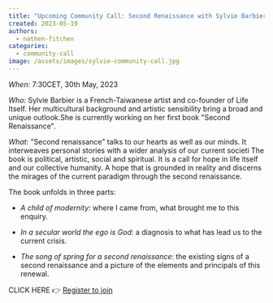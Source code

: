 ```yaml
---
title: "Upcoming Community Call: Second Renaissance with Sylvie Barbier"
created: 2023-05-19
authors: 
  - nathen-fitchen
categories: 
  - community-call
image: /assets/images/sylvie-community-call.jpg
---
```

*When:* 7:30CET, 30th May, 2023 

*Who:* Sylvie Barbier is a French-Taiwanese artist and co-founder of Life Itself. Her multicultural background and artistic sensibility bring a broad and unique outlook.She is currently working on her first book "Second Renaissance".

*What:* "Second renaissance" talks to our hearts as well as our minds. It interweaves personal stories with a wider analysis of our current societi
The book is political, artistic, social and spiritual. It is a call for hope in life itself and our collective humanity. A hope that is grounded in reality and discerns the mirages of the current paradigm through the second renaissance. 

The book unfolds in three parts:

- *A child of modernity*: where I came from, what brought me to this enquiry.

- *In a secular world the ego is God*: a diagnosis to what has lead us to the current crisis.

- *The song of spring for a second renaissance*: the existing signs of a second renaissance and a picture of the elements and principals of this renewal.

CLICK HERE 👉 [Register to join](https://us02web.zoom.us/meeting/register/tZAlc-2hpz4rHtJuPSse7p2Czywb9woH9yDQ) 
